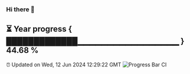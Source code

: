 ### Hi there 👋
⏳ Year progress { █████████████▁▁▁▁▁▁▁▁▁▁▁▁▁▁▁▁▁ } 44.68 %
---
⏰ Updated on Wed, 12 Jun 2024 12:29:22 GMT
![Progress Bar CI](https://github.com/liununu/liununu/workflows/Progress%20Bar%20CI/badge.svg)
